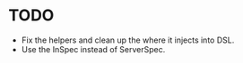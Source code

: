 # TODO
- Fix the helpers and clean up the where it injects into DSL.
- Use the InSpec instead of ServerSpec.
